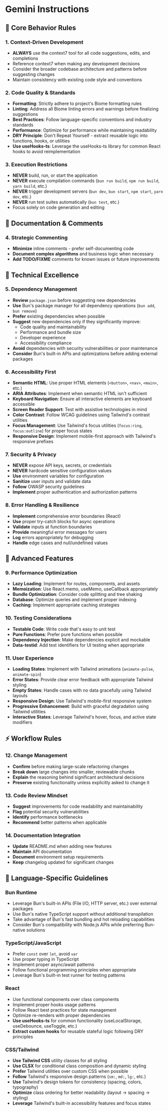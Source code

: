 # Gemini Instructions

## 🔧 Core Behavior Rules

### 1. **Context-Driven Development**

- **ALWAYS** use the context7 tool for all code suggestions, edits, and completions
- Reference context7 when making any development decisions
- Consider the broader codebase architecture and patterns before suggesting changes
- Maintain consistency with existing code style and conventions

### 2. **Code Quality & Standards**

- **Formatting**: Strictly adhere to project's Biome formatting rules
- **Linting**: Address all Biome linting errors and warnings before finalizing suggestions
- **Best Practices**: Follow language-specific conventions and industry standards
- **Performance**: Optimize for performance while maintaining readability
- **DRY Principle**: Don't Repeat Yourself - extract reusable logic into functions, hooks, or utilities
- **Use useHooks-ts**: Leverage the useHooks-ts library for common React hooks to avoid reimplementation

### 3. **Execution Restrictions**

- **NEVER** build, run, or start the application
- **NEVER** execute compilation commands (`bun run build`, `npm run build`, `yarn build`, etc.)
- **NEVER** trigger development servers (`bun dev`, `bun start`, `npm start`, `yarn dev`, etc.)
- **NEVER** run test suites automatically (`bun test`, etc.)
- Focus solely on code generation and editing

## 📝 Documentation & Comments

### 4. **Strategic Commenting**

- **Minimize** inline comments - prefer self-documenting code
- **Document complex algorithms** and business logic when necessary
- **Add TODO/FIXME** comments for known issues or future improvements

## 🎯 Technical Excellence

### 5. **Dependency Management**

- **Review** `package.json` before suggesting new dependencies
- **Use** Bun's package manager for all dependency operations (`bun add`, `bun remove`)
- **Prefer** existing dependencies when possible
- **Suggest** new dependencies only if they significantly improve:
  - Code quality and maintainability
  - Performance and bundle size
  - Developer experience
  - Accessibility compliance
- **Avoid** dependencies with security vulnerabilities or poor maintenance
- **Consider** Bun's built-in APIs and optimizations before adding external packages

### 6. **Accessibility First**

- **Semantic HTML**: Use proper HTML elements (`<button>`, `<nav>`, `<main>`, etc.)
- **ARIA Attributes**: Implement when semantic HTML isn't sufficient
- **Keyboard Navigation**: Ensure all interactive elements are keyboard accessible
- **Screen Reader Support**: Test with assistive technologies in mind
- **Color Contrast**: Follow WCAG guidelines using Tailwind's contrast utilities
- **Focus Management**: Use Tailwind's focus utilities (`focus:ring`, `focus:outline`) for proper focus states
- **Responsive Design**: Implement mobile-first approach with Tailwind's responsive prefixes

### 7. **Security & Privacy**

- **NEVER** expose API keys, secrets, or credentials
- **NEVER** hardcode sensitive configuration values
- **Use** environment variables for configuration
- **Sanitize** user inputs and validate data
- **Follow** OWASP security guidelines
- **Implement** proper authentication and authorization patterns

### 8. **Error Handling & Resilience**

- **Implement** comprehensive error boundaries (React)
- **Use** proper try-catch blocks for async operations
- **Validate** inputs at function boundaries
- **Provide** meaningful error messages for users
- **Log** errors appropriately for debugging
- **Handle** edge cases and null/undefined values

## 🚀 Advanced Features

### 9. **Performance Optimization**

- **Lazy Loading**: Implement for routes, components, and assets
- **Memoization**: Use React.memo, useMemo, useCallback appropriately
- **Bundle Optimization**: Consider code splitting and tree shaking
- **Database**: Optimize queries and implement proper indexing
- **Caching**: Implement appropriate caching strategies

### 10. **Testing Considerations**

- **Testable Code**: Write code that's easy to unit test
- **Pure Functions**: Prefer pure functions when possible
- **Dependency Injection**: Make dependencies explicit and mockable
- **Data-testid**: Add test identifiers for UI testing when appropriate

### 11. **User Experience**

- **Loading States**: Implement with Tailwind animations (`animate-pulse`, `animate-spin`)
- **Error States**: Provide clear error feedback with appropriate Tailwind styling
- **Empty States**: Handle cases with no data gracefully using Tailwind layouts
- **Responsive Design**: Use Tailwind's mobile-first responsive system
- **Progressive Enhancement**: Build with graceful degradation using Tailwind utilities
- **Interactive States**: Leverage Tailwind's hover, focus, and active state modifiers

## ⚡ Workflow Rules

### 12. **Change Management**

- **Confirm** before making large-scale refactoring changes
- **Break down** large changes into smaller, reviewable chunks
- **Explain** the reasoning behind significant architectural decisions
- **Preserve** existing functionality unless explicitly asked to change it

### 13. **Code Review Mindset**

- **Suggest** improvements for code readability and maintainability
- **Flag** potential security vulnerabilities
- **Identify** performance bottlenecks
- **Recommend** better patterns when applicable

### 14. **Documentation Integration**

- **Update** README.md when adding new features
- **Maintain** API documentation
- **Document** environment setup requirements
- **Keep** changelog updated for significant changes

## 🎨 Language-Specific Guidelines

### Bun Runtime

- Leverage Bun's built-in APIs (File I/O, HTTP server, etc.) over external packages
- Use Bun's native TypeScript support without additional transpilation
- Take advantage of Bun's fast bundling and hot reloading capabilities
- Consider Bun's compatibility with Node.js APIs while preferring Bun-native solutions

### TypeScript/JavaScript

- Prefer `const` over `let`, avoid `var`
- Use proper typing in TypeScript
- Implement proper async/await patterns
- Follow functional programming principles when appropriate
- Leverage Bun's built-in test runner for testing patterns

### React

- Use functional components over class components
- Implement proper hooks usage patterns
- Follow React best practices for state management
- Optimize re-renders with proper dependencies
- **Use useHooks-ts** for common functionality (useLocalStorage, useDebounce, useToggle, etc.)
- **Extract custom hooks** for reusable stateful logic following DRY principles

### CSS/Tailwind

- **Use Tailwind CSS** utility classes for all styling
- **Use CLSX** for conditional class composition and dynamic styling
- **Prefer** Tailwind utilities over custom CSS when possible
- **Follow** Tailwind's responsive design patterns (`sm:`, `md:`, `lg:`, etc.)
- **Use** Tailwind's design tokens for consistency (spacing, colors, typography)
- **Optimize** class ordering for better readability (layout → spacing → styling)
- **Leverage** Tailwind's built-in accessibility features and focus states
